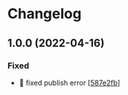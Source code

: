 # Changelog

<a name="1.0.0"></a>
## 1.0.0 (2022-04-16)

### Fixed

- 🐛 fixed publish error [[587e2fb](https://github.com/dream-bit-de/dream-bit-utils/commit/587e2fb3332a35cfd18cc2db80c6de38b423bc86)]


